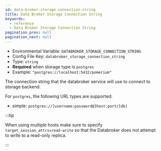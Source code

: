 ```yaml
---
id: data-broker-storage-connection-string
title: Data Broker Storage Connection String
keywords:
  - reference
  - Data Broker Storage Connection String
pagination_prev: null
pagination_next: null
---
```


- Environmental Variable: `DATABROKER_STORAGE_CONNECTION_STRING`
- Config File Key: `databroker_storage_connection_string`
- Type: `string`
- **Required** when storage type is `postgres`
- Example: `"postgres://localhost:5432/pomerium"`

The connection string that the databroker service will use to connect to storage backend.

For `postgres`, the following URL types are supported:

- simple: `postgres://[username:password@]host:port/[db]`

:::tip

When using multiple hosts make sure to specify `target_session_attrs=read-write` so that the Databroker does not attempt to write to a read-only replica.

:::
